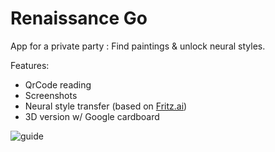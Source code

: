 # Renaissance Go 

App for a private party : Find paintings & unlock neural styles. 

Features:
- QrCode reading
- Screenshots
- Neural style transfer  (based on [Fritz.ai](https://app.fritz.ai/))
- 3D version w/ Google cardboard


![guide](https://scontent.fcdg1-1.fna.fbcdn.net/v/t1.0-9/72444865_10219632109702636_7899687387087765504_n.jpg?_nc_cat=100&_nc_oc=AQmGxtQ97ZKLfqBmXEC2qBoFqEWSUS2gGEKeleu9X9XdXMk1tq-eR5ikkIijalW-VgQ&_nc_ht=scontent.fcdg1-1.fna&oh=7b0b8567c03ecba080e9cffeab282ee8&oe=5E2D7126)

